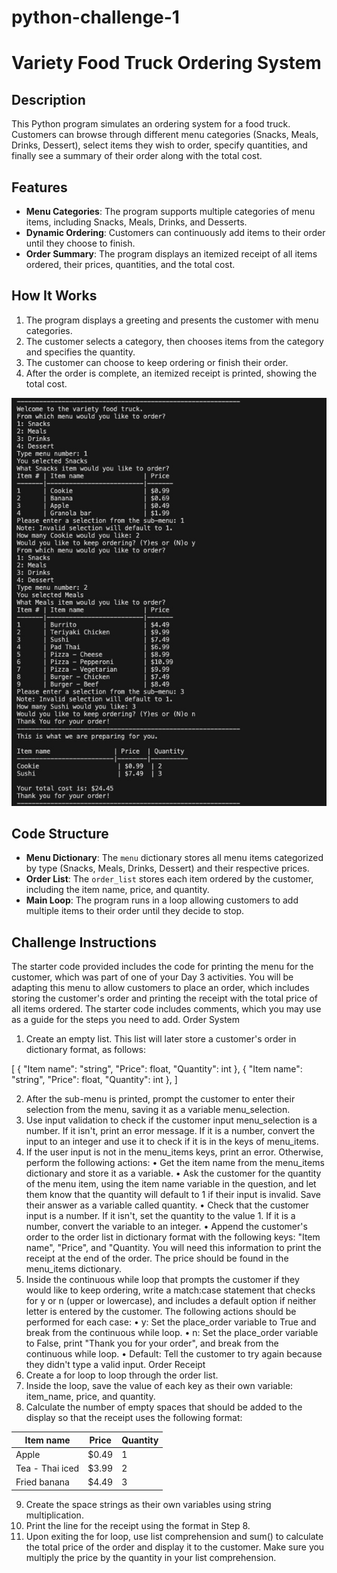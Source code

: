# python-challenge-1
# Variety Food Truck Ordering System

## Description
This Python program simulates an ordering system for a food truck. Customers can browse through different menu categories (Snacks, Meals, Drinks, Dessert), select items they wish to order, specify quantities, and finally see a summary of their order along with the total cost.

## Features
- **Menu Categories**: The program supports multiple categories of menu items, including Snacks, Meals, Drinks, and Desserts.
- **Dynamic Ordering**: Customers can continuously add items to their order until they choose to finish.
- **Order Summary**: The program displays an itemized receipt of all items ordered, their prices, quantities, and the total cost.

## How It Works
1. The program displays a greeting and presents the customer with menu categories.
2. The customer selects a category, then chooses items from the category and specifies the quantity.
3. The customer can choose to keep ordering or finish their order.
4. After the order is complete, an itemized receipt is printed, showing the total cost.


![Food Truck Ordering System Screenshot](Food_Truck_Ordering.jpg)

## Code Structure
- **Menu Dictionary**: The `menu` dictionary stores all menu items categorized by type (Snacks, Meals, Drinks, Dessert) and their respective prices.
- **Order List**: The `order_list` stores each item ordered by the customer, including the item name, price, and quantity.
- **Main Loop**: The program runs in a loop allowing customers to add multiple items to their order until they decide to stop.

## Challenge Instructions
The starter code provided includes the code for printing the menu for the customer, which was part of one of your Day 3 activities. You will be adapting this menu to allow customers to place an order, which includes storing the customer's order and printing the receipt with the total price of all items ordered. The starter code includes comments, which you may use as a guide for the steps you need to add.
Order System
1. Create an empty list. This list will later store a customer's order in dictionary format, as follows:

[
  {
    "Item name": "string",
    "Price": float,
    "Quantity": int
  },
  {
    "Item name": "string",
    "Price": float,
    "Quantity": int
  },
]

2. After the sub-menu is printed, prompt the customer to enter their selection from the menu, saving it as a variable menu_selection.
3. Use input validation to check if the customer input menu_selection is a number. If it isn't, print an error message. If it is a number, convert the input to an integer and use it to check if it is in the keys of menu_items.
4. If the user input is not in the menu_items keys, print an error. Otherwise, perform the following actions:
• Get the item name from the menu_items dictionary and store it as a variable.
• Ask the customer for the quantity of the menu item, using the item name variable in the question, and let them know that the quantity will default to 1 if their input is invalid. Save their answer as a variable called quantity.
• Check that the customer input is a number. If it isn't, set the quantity to the value 1. If it is a number, convert the variable to an integer.
• Append the customer's order to the order list in dictionary format with the following keys: "Item name", "Price", and "Quantity. You will need this information to print the receipt at the end of the order. The price should be found in the menu_items dictionary.
5. Inside the continuous while loop that prompts the customer if they would like to keep ordering, write a match:case statement that checks for y or n (upper or lowercase), and includes a default option if neither letter is entered by the customer. The following actions should be performed for each case:
• y: Set the place_order variable to True and break from the continuous while loop.
• n: Set the place_order variable to False, print "Thank you for your order", and break from the continuous while loop.
• Default: Tell the customer to try again because they didn't type a valid input.
Order Receipt
6. Create a for loop to loop through the order list.
7. Inside the loop, save the value of each key as their own variable: item_name, price, and quantity.
8. Calculate the number of empty spaces that should be added to the display so that the receipt uses the following format:

Item name                 | Price  | Quantity
--------------------------|--------|----------
Apple                     | $0.49  | 1
Tea - Thai iced           | $3.99  | 2
Fried banana              | $4.49  | 3

9. Create the space strings as their own variables using string multiplication.
10. Print the line for the receipt using the format in Step 8.
11. Upon exiting the for loop, use list comprehension and sum() to calculate the total price of the order and display it to the customer. Make sure you multiply the price by the quantity in your list comprehension.
